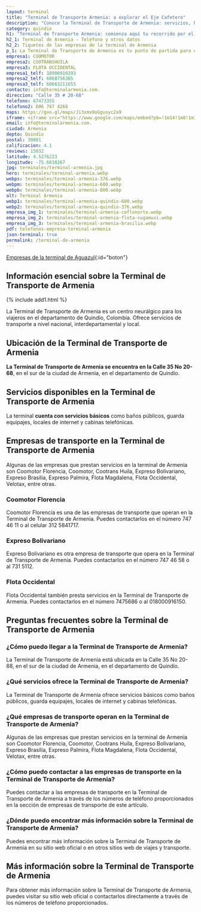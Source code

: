 ```yaml
---
layout: terminal
title: "Terminal de Transporte Armenia: a explorar el Eje Cafetero"
description: "Conoce la Terminal de Transporte de Armenia: servicios, horarios, empresas de bus y más. ¡Inicia tu aventura en el Eje Cafetero hoy mismo!"
category: quindio
h1: "Terminal de Transporte Armenia: comienza aquí tu recorrido por el Eje Cafetero"
h2_1: Terminal de Armenia - Teléfono y otros datos
h2_2: Tiquetes de las empresas de la terminal de Armenia 
p_1: La Terminal de Transporte de Armenia es tu punto de partida para descubrir el encanto del Eje Cafetero. Aquí encontrarás todo lo que necesitas para tu viaje.
empresa1: COOMOTOR
empresa2: COOTRANSHUILA
empresa3: FLOTA OCCIDENTAL
empresa1_telf: 18000910293
empresa2_telf: 6068756365
empresa3_telf: 60663211655
contacto: info@terminalarmenia.com.
direccion: "Calle 35 # 20-68"
telefono: 67473355 
telefono2: 606 747 4268
maps: https://goo.gl/maps/Ji3xmx9oGgusyc2a9
iframe: <iframe src="https://www.google.com/maps/embed?pb=!1m14!1m8!1m3!1d15909.470657403874!2d-75.6838267!3d4.5276223!3m2!1i1024!2i768!4f13.1!3m3!1m2!1s0x8e38f5bbee940aeb%3A0xcf578b19779d10b6!2sTerminal%20de%20Transportes%20de%20Armenia!5e0!3m2!1ses-419!2sco!4v1689976341155!5m2!1ses-419!2sco" width="100%" height="450" style="border:0;" allowfullscreen="" loading="lazy" referrerpolicy="no-referrer-when-downgrade"></iframe>
email: info@terminalarmenia.com.
ciudad: Armenia
depto: Quindio
postal: 30001
calificacion: 4.1
reviews: 15032
latitude: 4.5276223
longitude: -75.6838267
jpg: terminales/terminal-armenia.jpg
hero: terminales/terminal-armenia.webp
webps: terminales/terminal-armenia-376.webp
webpm: terminales/terminal-armenia-600.webp
webpb: terminales/terminal-armenia-800.webp
alt: Terminal Armenia
webp1: terminales/terminal-armenia-quindio-600.webp
webp2: terminales/terminal-armenia-quindio-376.webp
empresa_img_1: terminales/terminal-armenia-coflonorte.webp
empresa_img_2: terminales/terminal-armenia-flota-sugamuxi.webp
empresa_img_3: terminales/terminal-armenia-brasilia.webp
pdf: telefonos-empresa-terminal-armenia
json-terminal: true
permalink: /terminal-de-armenia
---
```


[Empresas de la terminal de Aguazul]({{page.url}}/{{page.pdf}}){:id="boton"}

## Información esencial sobre la Terminal de Transporte de Armenia

{% include add1.html %}

La Terminal de Transporte de Armenia es un centro neurálgico para los viajeros en el departamento de Quindío, Colombia. Ofrece servicios de transporte a nivel nacional, interdepartamental y local.

## Ubicación de la Terminal de Transporte de Armenia

**La Terminal de Transporte de Armenia se encuentra en la Calle 35 No 20-68**, en el sur de la ciudad de Armenia, en el departamento de Quindío.

## Servicios disponibles en la Terminal de Transporte de Armenia

La terminal **cuenta con servicios básicos** como baños públicos, guarda equipajes, locales de internet y cabinas telefónicas.

## Empresas de transporte en la Terminal de Transporte de Armenia

Algunas de las empresas que prestan servicios en la terminal de Armenia son Coomotor Florencia, Coomotor, Cootrans Huila, Expreso Bolivariano, Expreso Brasilia, Expreso Palmira, Flota Magdalena, Flota Occidental, Velotax, entre otras.

### Coomotor Florencia

Coomotor Florencia es una de las empresas de transporte que operan en la Terminal de Transporte de Armenia. Puedes contactarlos en el número 747 46 11 o al celular 312 5841717.

### Expreso Bolivariano

Expreso Bolivariano es otra empresa de transporte que opera en la Terminal de Transporte de Armenia. Puedes contactarlos en el número 747 46 58 o al 731 5112.

### Flota Occidental

Flota Occidental también presta servicios en la Terminal de Transporte de Armenia. Puedes contactarlos en el número 7475686 o al 018000916150.

## Preguntas frecuentes sobre la Terminal de Transporte de Armenia

### ¿Cómo puedo llegar a la Terminal de Transporte de Armenia?

La Terminal de Transporte de Armenia está ubicada en la Calle 35 No 20-68, en el sur de la ciudad de Armenia, en el departamento de Quindío.

### ¿Qué servicios ofrece la Terminal de Transporte de Armenia?

La Terminal de Transporte de Armenia ofrece servicios básicos como baños públicos, guarda equipajes, locales de internet y cabinas telefónicas.

### ¿Qué empresas de transporte operan en la Terminal de Transporte de Armenia?

Algunas de las empresas que prestan servicios en la terminal de Armenia son Coomotor Florencia, Coomotor, Cootrans Huila, Expreso Bolivariano, Expreso Brasilia, Expreso Palmira, Flota Magdalena, Flota Occidental, Velotax, entre otras.

### ¿Cómo puedo contactar a las empresas de transporte en la Terminal de Transporte de Armenia?

Puedes contactar a las empresas de transporte en la Terminal de Transporte de Armenia a través de los números de teléfono proporcionados en la sección de empresas de transporte de este artículo.

### ¿Dónde puedo encontrar más información sobre la Terminal de Transporte de Armenia?

Puedes encontrar más información sobre la Terminal de Transporte de Armenia en su sitio web oficial o en otros sitios web de viajes y transporte.

## Más información sobre la Terminal de Transporte de Armenia

Para obtener más información sobre la Terminal de Transporte de Armenia, puedes visitar su sitio web oficial o contactarlos directamente a través de los números de teléfono proporcionados.